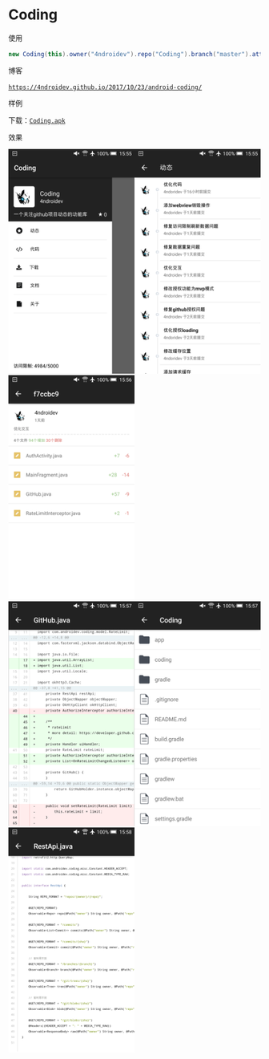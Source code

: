 # Coding

使用

```java
new Coding(this).owner("4ndroidev").repo("Coding").branch("master").attach(R.id.coding);
```

博客


[`https://4ndroidev.github.io/2017/10/23/android-coding/`](https://4ndroidev.github.io/2017/10/23/android-coding/)

样例

下载：[`Coding.apk`](http://fir.im/hb1w)

效果

<img src=https://github.com/4ndroidev/Coding/blob/master/screenshot/main.png width=252 height=448></img><img src=https://github.com/4ndroidev/Coding/blob/master/screenshot/commits.png width=252 height=448></img><img src=https://github.com/4ndroidev/Coding/blob/master/screenshot/commit.png width=252 height=448></img>
<img src=https://github.com/4ndroidev/Coding/blob/master/screenshot/diff.png width=252 height=448></img><img src=https://github.com/4ndroidev/Coding/blob/master/screenshot/tree.png width=252 height=448></img><img src=https://github.com/4ndroidev/Coding/blob/master/screenshot/code.png width=252 height=448></img>